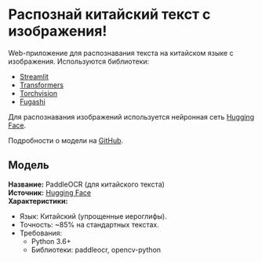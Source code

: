 # Распознай китайский текст с изображения!

Web-приложение для распознавания текста на китайском языке с изображения.
Используются библиотеки:

- [Streamlit](https://streamlit.io/)
- [Transformers]( https://huggingface.co/)
- [Torchvision](https://pytorch.org/vision/stable/index.html)
- [Fugashi](https://pypi.org/project/fugashi/)

Для распознавания изображений используется нейронная сеть [Hugging Face](https://huggingface.co/PaddlePaddle/PaddleOCR). 

Подробности о модели на [GitHub](https://github.com/kha-white/manga-ocr).


## Модель  
**Название:** PaddleOCR (для китайского текста)  
**Источник:** [Hugging Face](https://huggingface.co/PaddlePaddle/PaddleOCR)  
**Характеристики:**  
- Язык: Китайский (упрощенные иероглифы).  
- Точность: ~85% на стандартных текстах.  
- Требования:  
  - Python 3.6+  
  - Библиотеки: paddleocr, opencv-python  
